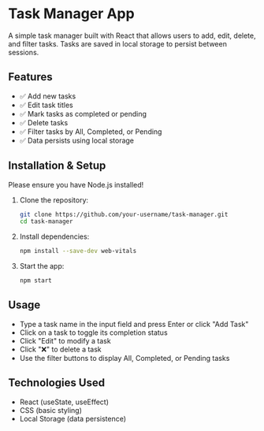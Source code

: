 # Task Manager App

A simple task manager built with React that allows users to add, edit, delete, and filter tasks. Tasks are saved in local storage to persist between sessions.

## Features
- ✅ Add new tasks
- ✅ Edit task titles
- ✅ Mark tasks as completed or pending
- ✅ Delete tasks
- ✅ Filter tasks by All, Completed, or Pending
- ✅ Data persists using local storage

## Installation & Setup

Please ensure you have Node.js installed!

1. Clone the repository:

    ```bash
    git clone https://github.com/your-username/task-manager.git
    cd task-manager
    ```

2. Install dependencies:

    ```bash
    npm install --save-dev web-vitals
    ```

3. Start the app:

    ```bash
    npm start
    ```

## Usage

- Type a task name in the input field and press Enter or click "Add Task"
- Click on a task to toggle its completion status
- Click "Edit" to modify a task
- Click "❌" to delete a task
- Use the filter buttons to display All, Completed, or Pending tasks

## Technologies Used
- React (useState, useEffect)
- CSS (basic styling)
- Local Storage (data persistence)
